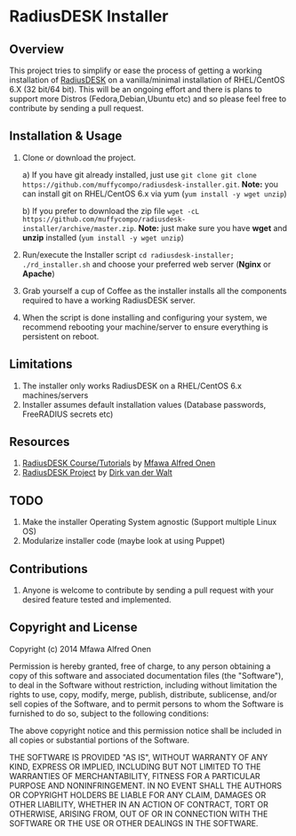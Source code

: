 RadiusDESK Installer
====================
## Overview
This project tries to simplify or ease the process of getting a working installation of [RadiusDESK](http://www.radiusdesk.com) on a vanilla/minimal installation of RHEL/CentOS 6.X (32 bit/64 bit). This will be an ongoing effort and there is plans to support more Distros (Fedora,Debian,Ubuntu etc) and so please feel free to contribute by sending a pull request.

## Installation & Usage
1. Clone or download the project.

   a) If you have git already installed, just use `git clone git clone https://github.com/muffycompo/radiusdesk-installer.git`. **Note:** you can install git on RHEL/CentOS 6.x via yum (`yum install -y wget unzip`)
   
   b) If you prefer to download the zip file `wget -cL https://github.com/muffycompo/radiusdesk-installer/archive/master.zip`. **Note:** just make sure you have **wget** and **unzip** installed (`yum install -y wget unzip`)
2. Run/execute the Installer script `cd radiusdesk-installer; ./rd_installer.sh` and choose your preferred web server (**Nginx** or **Apache**)
3. Grab yourself a cup of Coffee as the installer installs all the components required to have a working RadiusDESK server.
4. When the script is done installing and configuring your system, we recommend rebooting your machine/server to ensure everything is persistent on reboot.

## Limitations
1. The installer only works RadiusDESK on a RHEL/CentOS 6.x machines/servers
2. Installer assumes default installation values (Database passwords, FreeRADIUS secrets etc)

## Resources
1. [RadiusDESK Course/Tutorials](http://www.maomuffy.com/introduction-to-radiusdesk-with-rhelcentos-6-x-mini-course/) by [Mfawa Alfred Onen](http://ng.linkedin.com/in/mfawaalfredonen/)
2. [RadiusDESK Project](http://www.radiusdesk.com) by [Dirk van der Walt](http://www.linkedin.com/pub/dirk-van-der-walt/11/b64/79a)

## TODO
1. Make the installer Operating System agnostic (Support multiple Linux OS)
2. Modularize installer code (maybe look at using Puppet)

## Contributions
1. Anyone is welcome to contribute by sending a pull request with your desired feature tested and implemented.

## Copyright and License

Copyright (c) 2014 Mfawa Alfred Onen

Permission is hereby granted, free of charge, to any person obtaining a copy
of this software and associated documentation files (the "Software"), to deal
in the Software without restriction, including without limitation the rights
to use, copy, modify, merge, publish, distribute, sublicense, and/or sell
copies of the Software, and to permit persons to whom the Software is
furnished to do so, subject to the following conditions:

The above copyright notice and this permission notice shall be included in
all copies or substantial portions of the Software.

THE SOFTWARE IS PROVIDED "AS IS", WITHOUT WARRANTY OF ANY KIND, EXPRESS OR
IMPLIED, INCLUDING BUT NOT LIMITED TO THE WARRANTIES OF MERCHANTABILITY,
FITNESS FOR A PARTICULAR PURPOSE AND NONINFRINGEMENT. IN NO EVENT SHALL THE
AUTHORS OR COPYRIGHT HOLDERS BE LIABLE FOR ANY CLAIM, DAMAGES OR OTHER
LIABILITY, WHETHER IN AN ACTION OF CONTRACT, TORT OR OTHERWISE, ARISING FROM,
OUT OF OR IN CONNECTION WITH THE SOFTWARE OR THE USE OR OTHER DEALINGS IN
THE SOFTWARE.